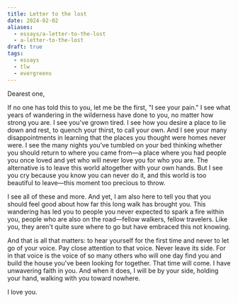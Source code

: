 ```yaml
---
title: Letter to the lost
date: 2024-02-02
aliases:
  - essays/a-letter-to-the-lost
  - a-letter-to-the-lost
draft: true
tags:
  - essays
  - tlw
  - evergreens
---
```

Dearest one,

If no one has told this to you, let me be the first, "I see your pain." I see what years of wandering in the wilderness have done to you, no matter how strong you are. I see you've grown tired. I see how you desire a place to lie down and rest, to quench your thirst, to call your own. And I see your many disappointments in learning that the places you thought were homes never were. I see the many nights you've tumbled on your bed thinking whether you should return to where you came from—a place where you had people you once loved and yet who will never love you for who you are. The alternative is to leave this world altogether with your own hands. But I see you cry because you know you can never do it, and this world is too beautiful to leave—this moment too precious to throw.

I see all of these and more. And yet, I am also here to tell you that you should feel good about how far this long walk has brought you. This wandering has led you to people you never expected to spark a fire within you, people who are also on the road—fellow walkers, fellow travelers. Like you, they aren't quite sure where to go but have embraced this not knowing.

And that is all that matters: to hear yourself for the first time and never to let go of your voice. Pay close attention to that voice. Never leave its side. For in that voice is the voice of so many others who will one day find you and build the house you've been looking for together. That time will come. I have unwavering faith in you. And when it does, I will be by your side, holding your hand, walking with you toward nowhere.

I love you.